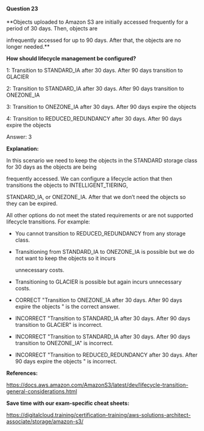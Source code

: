 #### Question  23


**Objects uploaded to Amazon S3 are initially accessed frequently for a period of 30 days. Then, objects are

infrequently accessed for up to 90 days. After that, the objects are no longer needed.**


**How should lifecycle management be configured?**


1: Transition to STANDARD_IA after 30 days. After 90 days transition to GLACIER


2: Transition to STANDARD_IA after 30 days. After 90 days transition to ONEZONE_IA


3: Transition to ONEZONE_IA after 30 days. After 90 days expire the objects


4: Transition to REDUCED_REDUNDANCY after 30 days. After 90 days expire the objects


Answer: 3


**Explanation:**


In this scenario we need to keep the objects in the STANDARD storage class for 30 days as the objects are being

frequently accessed. We can configure a lifecycle action that then transitions the objects to INTELLIGENT_TIERING,

STANDARD_IA, or ONEZONE_IA. After that we don’t need the objects so they can be expired.


All other options do not meet the stated requirements or are not supported lifecycle transitions. For example:


- You cannot transition to REDUCED_REDUNDANCY from any storage class.

- Transitioning from STANDARD_IA to ONEZONE_IA is possible but we do not want to keep the objects so it incurs

  unnecessary costs.

- Transitioning to GLACIER is possible but again incurs unnecessary costs.


- CORRECT "Transition to ONEZONE_IA after 30 days. After 90 days expire the objects " is the correct answer.


- INCORRECT "Transition to STANDARD_IA after 30 days. After 90 days transition to GLACIER" is incorrect.


- INCORRECT "Transition to STANDARD_IA after 30 days. After 90 days transition to ONEZONE_IA" is incorrect.


- INCORRECT "Transition to REDUCED_REDUNDANCY after 30 days. After 90 days expire the objects " is incorrect.


**References:**


https://docs.aws.amazon.com/AmazonS3/latest/dev/lifecycle-transition-general-considerations.html


**Save time with our exam-specific cheat sheets:**


https://digitalcloud.training/certification-training/aws-solutions-architect-associate/storage/amazon-s3/

